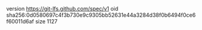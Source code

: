 version https://git-lfs.github.com/spec/v1
oid sha256:0d0580697c4f3b730e9c9305bb52631e44a3284d38f0b6494f0ce6f60011d6af
size 1127
